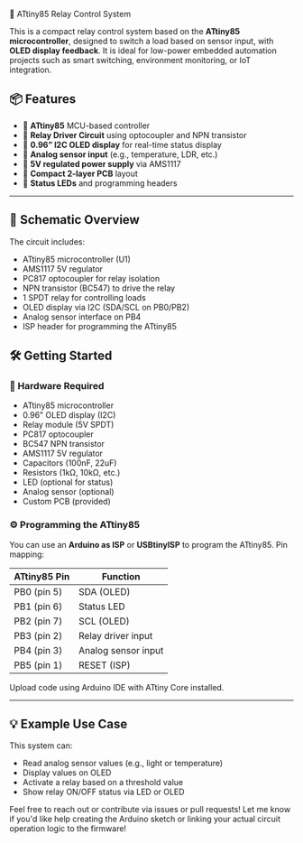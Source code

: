 🔌 ATtiny85 Relay Control System

This is a compact relay control system based on the **ATtiny85 microcontroller**, designed to switch a load based on sensor input, with **OLED display feedback**. It is ideal for low-power embedded automation projects such as smart switching, environment monitoring, or IoT integration.

## 📦 Features

* 🔹 **ATtiny85** MCU-based controller
* 🔹 **Relay Driver Circuit** using optocoupler and NPN transistor
* 🔹 **0.96” I2C OLED display** for real-time status display
* 🔹 **Analog sensor input** (e.g., temperature, LDR, etc.)
* 🔹 **5V regulated power supply** via AMS1117
* 🔹 **Compact 2-layer PCB** layout
* 🔹 **Status LEDs** and programming headers

---

## 🧩 Schematic Overview

The circuit includes:

* ATtiny85 microcontroller (U1)
* AMS1117 5V regulator
* PC817 optocoupler for relay isolation
* NPN transistor (BC547) to drive the relay
* 1 SPDT relay for controlling loads
* OLED display via I2C (SDA/SCL on PB0/PB2)
* Analog sensor interface on PB4
* ISP header for programming the ATtiny85


## 🛠️ Getting Started

### 🔧 Hardware Required

* ATtiny85 microcontroller
* 0.96" OLED display (I2C)
* Relay module (5V SPDT)
* PC817 optocoupler
* BC547 NPN transistor
* AMS1117 5V regulator
* Capacitors (100nF, 22uF)
* Resistors (1kΩ, 10kΩ, etc.)
* LED (optional for status)
* Analog sensor (optional)
* Custom PCB (provided)

### ⚙️ Programming the ATtiny85

You can use an **Arduino as ISP** or **USBtinyISP** to program the ATtiny85. Pin mapping:

| ATtiny85 Pin | Function            |
| ------------ | ------------------- |
| PB0 (pin 5)  | SDA (OLED)          |
| PB1 (pin 6)  | Status LED          |
| PB2 (pin 7)  | SCL (OLED)          |
| PB3 (pin 2)  | Relay driver input  |
| PB4 (pin 3)  | Analog sensor input |
| PB5 (pin 1)  | RESET (ISP)         |

Upload code using Arduino IDE with ATtiny Core installed.

---

## 💡 Example Use Case

This system can:

* Read analog sensor values (e.g., light or temperature)
* Display values on OLED
* Activate a relay based on a threshold value
* Show relay ON/OFF status via LED or OLED


Feel free to reach out or contribute via issues or pull requests!
Let me know if you'd like help creating the Arduino sketch or linking your actual circuit operation logic to the firmware!
